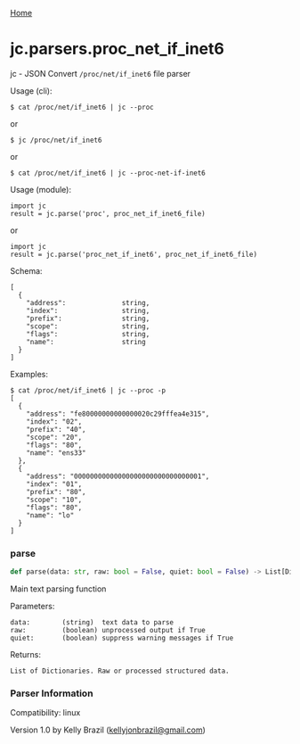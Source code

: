 [Home](https://kellyjonbrazil.github.io/jc/)
<a id="jc.parsers.proc_net_if_inet6"></a>

# jc.parsers.proc\_net\_if\_inet6

jc - JSON Convert `/proc/net/if_inet6` file parser

Usage (cli):

    $ cat /proc/net/if_inet6 | jc --proc

or

    $ jc /proc/net/if_inet6

or

    $ cat /proc/net/if_inet6 | jc --proc-net-if-inet6

Usage (module):

    import jc
    result = jc.parse('proc', proc_net_if_inet6_file)

or

    import jc
    result = jc.parse('proc_net_if_inet6', proc_net_if_inet6_file)

Schema:

    [
      {
        "address":              string,
        "index":                string,
        "prefix":               string,
        "scope":                string,
        "flags":                string,
        "name":                 string
      }
    ]

Examples:

    $ cat /proc/net/if_inet6 | jc --proc -p
    [
      {
        "address": "fe80000000000000020c29fffea4e315",
        "index": "02",
        "prefix": "40",
        "scope": "20",
        "flags": "80",
        "name": "ens33"
      },
      {
        "address": "00000000000000000000000000000001",
        "index": "01",
        "prefix": "80",
        "scope": "10",
        "flags": "80",
        "name": "lo"
      }
    ]

<a id="jc.parsers.proc_net_if_inet6.parse"></a>

### parse

```python
def parse(data: str, raw: bool = False, quiet: bool = False) -> List[Dict]
```

Main text parsing function

Parameters:

    data:        (string)  text data to parse
    raw:         (boolean) unprocessed output if True
    quiet:       (boolean) suppress warning messages if True

Returns:

    List of Dictionaries. Raw or processed structured data.

### Parser Information
Compatibility:  linux

Version 1.0 by Kelly Brazil (kellyjonbrazil@gmail.com)
